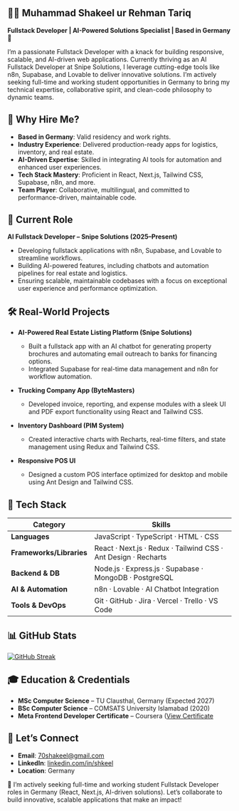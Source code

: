 ## 👨‍💻 Muhammad Shakeel ur Rehman Tariq
**Fullstack Developer | AI-Powered Solutions Specialist | Based in Germany 🚀**

I’m a passionate Fullstack Developer with a knack for building responsive, scalable, and AI-driven web applications. Currently thriving as an AI Fullstack Developer at Snipe Solutions, I leverage cutting-edge tools like n8n, Supabase, and Lovable to deliver innovative solutions. I’m actively seeking full-time and working student opportunities in Germany to bring my technical expertise, collaborative spirit, and clean-code philosophy to dynamic teams.

## 🚀 Why Hire Me?
- **Based in Germany**: Valid residency and work rights.
- **Industry Experience**: Delivered production-ready apps for logistics, inventory, and real estate.
- **AI-Driven Expertise**: Skilled in integrating AI tools for automation and enhanced user experiences.
- **Tech Stack Mastery**: Proficient in React, Next.js, Tailwind CSS, Supabase, n8n, and more.
- **Team Player**: Collaborative, multilingual, and committed to performance-driven, maintainable code.

## 💼 Current Role
**AI Fullstack Developer – Snipe Solutions (2025–Present)**  
- Developing fullstack applications with n8n, Supabase, and Lovable to streamline workflows.
- Building AI-powered features, including chatbots and automation pipelines for real estate and logistics.
- Ensuring scalable, maintainable codebases with a focus on exceptional user experience and performance optimization.

## 🛠️ Real-World Projects
- **AI-Powered Real Estate Listing Platform (Snipe Solutions)**  
  - Built a fullstack app with an AI chatbot for generating property brochures and automating email outreach to banks for financing options.
  - Integrated Supabase for real-time data management and n8n for workflow automation.

- **Trucking Company App (ByteMasters)**  
  - Developed invoice, reporting, and expense modules with a sleek UI and PDF export functionality using React and Tailwind CSS.

- **Inventory Dashboard (PIM System)**  
  - Created interactive charts with Recharts, real-time filters, and state management using Redux and Tailwind CSS.

- **Responsive POS UI**  
  - Designed a custom POS interface optimized for desktop and mobile using Ant Design and Tailwind CSS.

## 🧠 Tech Stack

| Category            | Skills                                                                 |
|---------------------|----------------------------------------------------------------------|
| **Languages**       | JavaScript · TypeScript · HTML · CSS                                 |
| **Frameworks/Libraries** | React · Next.js · Redux · Tailwind CSS · Ant Design · Recharts |
| **Backend & DB**    | Node.js · Express.js · Supabase · MongoDB · PostgreSQL               |
| **AI & Automation** | n8n · Lovable · AI Chatbot Integration                              |
| **Tools & DevOps**  | Git · GitHub · Jira · Vercel · Trello · VS Code                     |

## 📊 GitHub Stats
[![GitHub Streak](https://streak-stats.demolab.com?user=70shakeel&theme=dark)](https://git.io/streak-stats)

## 🎓 Education & Credentials
- **MSc Computer Science** – TU Clausthal, Germany (Expected 2027)
- **BSc Computer Science** – COMSATS University Islamabad (2020)
- **Meta Frontend Developer Certificate** – Coursera ([View Certificate](https://coursera.org/share/c3c56130cdd23043bcdfe8e0e427061b)

## 🤝 Let’s Connect
- **Email**: 70shakeel@gmail.com
- **LinkedIn**: [linkedin.com/in/shkeel](https://linkedin.com/in/shkeel)
- **Location**: Germany

📌 I’m actively seeking full-time and working student Fullstack Developer roles in Germany (React, Next.js, AI-driven solutions). Let’s collaborate to build innovative, scalable applications that make an impact!
